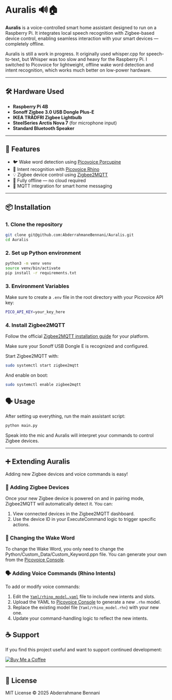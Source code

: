 # Auralis 🔊🏠

**Auralis** is a voice-controlled smart home assistant designed to run on a Raspberry Pi. It integrates local speech recognition with Zigbee-based device control, enabling seamless interaction with your smart devices — completely offline.

Auralis is still a work in progress. It originally used whisper.cpp for speech-to-text, but Whisper was too slow and heavy for the Raspberry Pi. I switched to Picovoice for lightweight, offline wake word detection and intent recognition, which works much better on low-power hardware.

---

## 🛠 Hardware Used

- **Raspberry Pi 4B**
- **Sonoff Zigbee 3.0 USB Dongle Plus-E**
- **IKEA TRÅDFRI Zigbee Lightbulb**
- **SteelSeries Arctis Nova 7** (for microphone input)
- **Standard Bluetooth Speaker**

---

## 🚀 Features

- 🐦 Wake word detection using [Picovoice Porcupine](https://picovoice.ai/platform/porcupine/)
- 🧠 Intent recognition with [Picovoice Rhino](https://picovoice.ai/platform/rhino/)
- 💡 Zigbee device control using [Zigbee2MQTT](https://www.zigbee2mqtt.io/)
- 🔐 Fully offline — no cloud required
- 🛜 MQTT integration for smart home messaging

---

## 📦 Installation

### 1. Clone the repository

```bash
git clone git@github.com:AbderrahmaneBennani/Auralis.git
cd Auralis
```

### 2. Set up Python environment

```bash
python3 -m venv venv
source venv/bin/activate
pip install -r requirements.txt
```

### 3. Environment Variables

Make sure to create a `.env` file in the root directory with your Picovoice API key: 

```bash
PICO_API_KEY=your_key_here
```

### 4. Install Zigbee2MQTT

Follow the official [Zigbee2MQTT installation guide](https://www.zigbee2mqtt.io/guide/installation/01_linux.html) for your platform.

Make sure your Sonoff USB Dongle E is recognized and configured.

Start Zigbee2MQTT with:

```bash
sudo systemctl start zigbee2mqtt
```

And enable on boot:

```bash
sudo systemctl enable zigbee2mqtt
```

## 🗣 Usage

After setting up everything, run the main assistant script:

```bash
python main.py
```

Speak into the mic and Auralis will interpret your commands to control Zigbee devices.

---

## ➕ Extending Auralis

Adding new Zigbee devices and voice commands is easy!

### 🧩 Adding Zigbee Devices

Once your new Zigbee device is powered on and in pairing mode, Zigbee2MQTT will automatically detect it. You can:

1. View connected devices in the Zigbee2MQTT dashboard.
2. Use the device ID in your ExecuteCommand logic to trigger specific actions.

### 🎤 Changing the Wake Word

To change the Wake Word, you only need to change the Python/Custom_Data/Custom_Keyword.ppn file.
You can generate your own from the [Picovoice Console](https://console.picovoice.ai/).

### 🗣️ Adding Voice Commands (Rhino Intents)

To add or modify voice commands:

1. Edit the [`Yaml/rhino_model.yaml`](Yaml/rhino_model.yaml) file to include new intents and slots.
2. Upload the YAML to [Picovoice Console](https://console.picovoice.ai/) to generate a new `.rhn` model.
3. Replace the existing model file (`Yaml/rhino_model.rhn`) with your new one.
4. Update your command-handling logic to reflect the new intents.

## ☕ Support

If you find this project useful and want to support continued development:

[![Buy Me a Coffee](https://img.shields.io/badge/Buy%20Me%20a%20Coffee-donate-yellow?logo=buy-me-a-coffee&style=for-the-badge)](https://www.buymeacoffee.com/revcodes)

---

## 📄 License

MIT License © 2025 Abderrahmane Bennani
